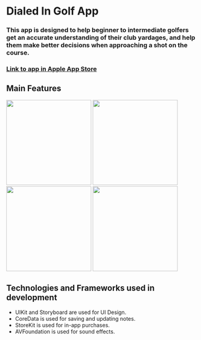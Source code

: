 # Dialed In Golf App

### This app is designed to help beginner to intermediate golfers get an accurate understanding of their club yardages, and help them make better decisions when approaching a shot on the course.

### [Link to app in Apple App Store](https://apps.apple.com/us/app/dialed-in-golf/id1607559987)

## Main Features

<p float="left">
  <img src="https://user-images.githubusercontent.com/32307897/153724192-b38d111c-2d15-48b0-abc4-ed4cc4badfb2.jpeg" width="225" />
  <img src="https://user-images.githubusercontent.com/32307897/153724191-b34155b3-51a7-4674-a8bb-1ae96f1776aa.jpeg" width="225" /> 
  <img src="https://user-images.githubusercontent.com/32307897/153724190-bab2694f-dc38-47b5-9063-d7f8353f91e9.jpeg" width="225" />
  <img src="https://user-images.githubusercontent.com/32307897/153724186-4531f46e-a3aa-4b3b-906b-6ad3dba6bce0.jpeg" width="225" />
</p>



## Technologies and Frameworks used in development
- UIKit and Storyboard are used for UI Design.
- CoreData is used for saving and updating notes.
- StoreKit is used for in-app purchases.
- AVFoundation is used for sound effects. 
